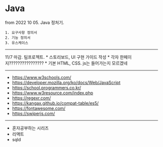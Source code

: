 # Java

from 2022 10 05. Java 정처기.

    1. 요구사항 정의서
    2. 기능 정의서
    3. 유스케이스 

------------
11/7 마감. 팀프로젝트.
    * 스토리보드, UI 구현 가이드 작성
    * 각자 한페이지????????????????
    * 기본 HTML, CSS. js는 들어가는지 모르겠네

-------------
- https://www.w3schools.com/
- https://developer.mozilla.org/ko/docs/Web/JavaScript
- https://school.programmers.co.kr/
- https://www.w3resource.com/index.php
- https://regexr.com/
- https://kangax.github.io/compat-table/es5/
- https://fontawesome.com/
- https://swiperjs.com/
-------------

- 혼자공부하는 시리즈
- 리액트
- sqld
